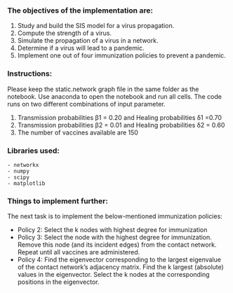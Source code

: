 ### The objectives of the implementation are:
  1. Study and build the SIS model for a virus propagation.
  2. Compute the strength of a virus.
  3. Simulate the propagation of a virus in a network.
  4. Determine if a virus will lead to a pandemic.
  5. Implement one out of four immunization policies to prevent a pandemic.
  
### Instructions:
Please keep the static.network graph file in the same folder as the notebook. Use anaconda to open the notebook and run all cells.
The code runs on two different combinations of input parameter.
  1. Transmission probabilities β1 = 0.20 and Healing probabilities δ1 =0.70
  2. Transmission probabilities β2 = 0.01 and Healing probabilities δ2 = 0.60
  3. The number of vaccines available are 150

### Libraries used:
	- networkx
	- numpy
	- scipy
	- matplotlib
  
### Things to implement further:
The next task is to implement the below-mentioned immunization policies:

  - Policy 2: Select the k nodes with highest degree for immunization
  - Policy 3: Select the node with the highest degree for immunization. Remove this node (and its incident edges) from the contact network. Repeat until all vaccines are administered.
  - Policy 4: Find the eigenvector corresponding to the largest eigenvalue of the contact network’s adjacency matrix. Find the ​k largest (absolute) values in the eigenvector. Select the k nodes at the corresponding positions in the eigenvector.
